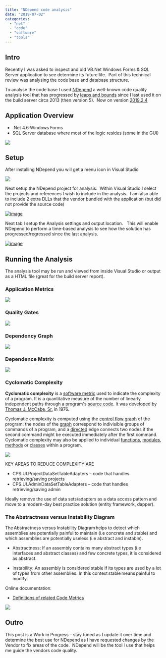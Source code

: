 ```yaml
---
title: "NDepend code analysis"
date: "2019-07-02"
categories: 
  - "net"
  - "code"
  - "software"
  - "tools"
---
```


## Intro

Recently I was asked to inspect and old VB.Net Windows Forms & SQL Server application to see determine its future life.  Part of this technical review was analysing the code base and database structure.

To analyse the code base I used [NDepend](https://www.ndepend.com/) a well-known code quality analysis tool that has progressed by [leaps and bounds](https://www.ndepend.com/release-notes) since I last used it on the build server circa 2013 (then version 5).  Now on version [2019.2.4](https://www.ndepend.com/release-notes#V2019_2_4)

## Application Overview

- .Net 4.6 Windows Forms
- SQL Server database where most of the logic resides (some in the GUI)

![](images/76383664-7f967600-6397-11ea-8a88-09dd02fa4f82.png)

## Setup

After installing NDepend you will get a menu icon in Visual Studio

![](images/76383668-858c5700-6397-11ea-80bb-966b0214ef1a.png)

Next setup the NDepend project for analysis.  Within Visual Studio I select the projects and references I wish to include in the analysis.  I am also able to include 2 extra DLLs that the vendor bundled with the application (but did not provide the source code)

[![image](images/image_thumb-4.png)](http://mckeltblog.azurewebsites.net/wp-content/uploads/2019/07/image-4.png)

Next tab I setup the Analysis settings and output location.   This will enable NDepend to perform a time-based analysis to see how the solution has progressed/regressed since the last analysis.

[![image](images/image_thumb-5.png)](http://mckeltblog.azurewebsites.net/wp-content/uploads/2019/07/image-5.png)

## Running the Analysis

The analysis tool may be run and viewed from inside Visual Studio or output as a HTML file (great for the build server report).

### Application Metrics

![](images/76384667-88d51200-639a-11ea-8e1e-c72c9e3abb1b.png)

### Quality Gates

![](images/76384677-912d4d00-639a-11ea-86ba-c2b4b208b876.png)

### Dependency Graph

![](images/76384692-9c807880-639a-11ea-9bd3-8f8d67a32200.png)

### Dependence Matrix

![](images/76384954-5f68b600-639b-11ea-890c-c399af02a0f1.png)

### Cyclomatic Complexity

**Cyclomatic complexity** is a [software metric](https://en.wikipedia.org/wiki/Software_metric) used to indicate the complexity of a program. It is a quantitative measure of the number of linearly independent paths through a program's [source code](https://en.wikipedia.org/wiki/Source_code). It was developed by [Thomas J. McCabe, Sr.](https://en.wikipedia.org/w/index.php?title=Thomas_J._McCabe,_Sr.&action=edit&redlink=1) in 1976.

Cyclomatic complexity is computed using the [control flow graph](https://en.wikipedia.org/wiki/Control_flow_graph) of the program: the nodes of the [graph](https://en.wikipedia.org/wiki/Graph_(discrete_mathematics)) correspond to indivisible groups of commands of a program, and a [directed](https://en.wikipedia.org/wiki/Directed_graph) edge connects two nodes if the second command might be executed immediately after the first command. Cyclomatic complexity may also be applied to individual [functions](https://en.wikipedia.org/wiki/Function_(computer_science)), [modules](https://en.wikipedia.org/wiki/Modular_programming), [methods](https://en.wikipedia.org/wiki/Method_(computer_science)) or [classes](https://en.wikipedia.org/wiki/Class_(computer_science)) within a program.

![](images/76384702-a4d8b380-639a-11ea-9fa8-a1121ba1e34f.png)

KEY AREAS TO REDUCE COMPLEXITY ARE

- CPS.UI.ProjectDataSetTableAdapters – code that handles retrieving/saving projects
- CPS.UI.AdminDataSetTableAdapters – code that handles retrieving/saving admin

Ideally remove the use of data sets/adapters as a data access pattern and move to a modern-day best practice solution (entity framework, dapper).

### The Abstractness versus Instability Diagram

The Abstractness versus Instability Diagram helps to detect which assemblies are potentially painful to maintain (i.e concrete and stable) and which assemblies are potentially useless (i.e abstract and instable).

- Abstractness: If an assembly contains many abstract types (i.e interfaces and abstract classes) and few concrete types, it is considered as abstract.

- Instability: An assembly is considered stable if its types are used by a lot of types from other assemblies. In this context stable means painful to modify.

Online documentation:

- [Definitions of related Code Metrics](https://www.ndepend.com/docs/code-metrics#MetricsOnAssemblies)

![](images/76385021-950d9f00-639b-11ea-93b4-9f577f7cc6d4.png)

## Outro

This post is a Work in Progress – stay tuned as I update it over time and determine the best use for NDepend as I have requested changes by the Vendor to fix areas of the code.  NDepend will be the tool I use that helps me guide the vendors code quality.
